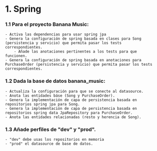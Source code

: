 # 1. Spring

### 1.1 Para el proyecto Banana Music:
	- Activa las dependencias para usar spring jpa
	- Genera la configuración de spring basada en clases para Song (persistencia y servicio) que permita pasar los tests correspondientes.
		- Añade las anotaciones pertinentes a los tests para que funcionen.
	- Genera la configuración de spring basada en anotaciones para PurchaseOrder (persistencia y servicio) que permita pasar los tests correspondientes.
### 1.2 Dada la base de datos banana_music:
	- Actualiza la configuración para que se conecte al datasource.
	- Anota las entidades báse (Song y PurchaseOrder).
	- Genera la implementación de capa de persistencia basada en repositorios spring jpa para Song.
	- Genera la implementación de capa de persistencia basada en repositorios spring data JpaRepository para PurchaseOrder.
	- Anota las entidades relacionadas (resto y herencia de Song).
### 1.3 Añade perfiles de "dev" y "prod".
	- "dev" debe usas los repositorios en memoria
	- "prod" el datasource de base de datos.
